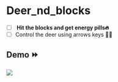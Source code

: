 # Deer_nd_blocks

- [ ] <strong> Hit the blocks and get energy pills🔥 </strong>
- [ ] Control the deer using arrows keys 🔽🔼

## Demo ⏩ 
<img src= "Deer_nd_blocks.gif"/>
